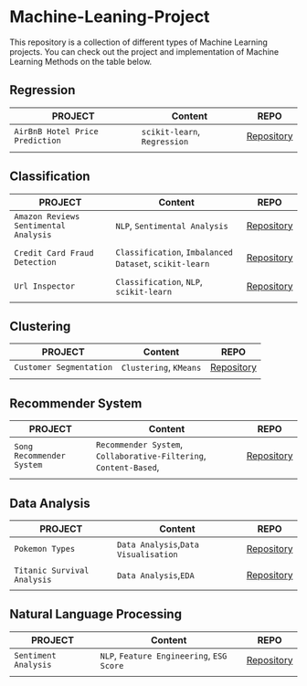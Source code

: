 # Machine-Leaning-Project
This repository is a collection of different types of Machine Learning projects.
You can check  out the project and implementation of Machine Learning Methods on the table below.


## Regression
|__PROJECT__|__Content__|__REPO__|
|-|-|-|
|`AirBnB Hotel Price Prediction`|`scikit-learn`, `Regression`|[Repository](Airbnb_price_prediction)|
| | | | |

## Classification
|__PROJECT__|__Content__|__REPO__|
|-|-|-|
|`Amazon Reviews Sentimental Analysis`|`NLP`, `Sentimental Analysis`|[Repository](Amazon_Review_Analysis)|
| | | | |
|`Credit Card Fraud Detection`|`Classification`, `Imbalanced Dataset`, `scikit-learn`|[Repository](Credit_Card_Fraud_Detection)|
| | | | |
|`Url Inspector`|`Classification`, `NLP`, `scikit-learn`|[Repository](Url_Inspector)|
| | | | |


## Clustering
|__PROJECT__|__Content__|__REPO__|
|-|-|-|
|`Customer Segmentation`|`Clustering`, `KMeans`|[Repository](Customer_Segmentation)|
| | | | |


## Recommender System
|__PROJECT__|__Content__|__REPO__|
|-|-|-|
|`Song Recommender System`|`Recommender System`, `Collaborative-Filtering`, `Content-Based`,|[Repository](Song_Recommender_System)|
| | | | |


## Data Analysis
|__PROJECT__|__Content__|__REPO__|
|-|-|-|
|`Pokemon Types`|`Data Analysis`,`Data Visualisation`|[Repository](Pokemon_Stats)|
| | | | |
|`Titanic Survival Analysis`|`Data Analysis`,`EDA`|[Repository](https://github.com/Pritish-Sinha/Machine-Leaning-Project/tree/main/Titanic%20Survival%20Analysis)|
| | | | |

## Natural Language Processing
|__PROJECT__|__Content__|__REPO__|
|-|-|-|
|`Sentiment Analysis`|`NLP`, `Feature Engineering`, `ESG Score`|[Repository](ESG_Sentiment_Mining)|
| | | | |

